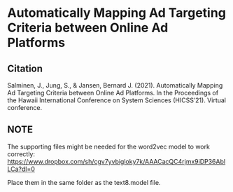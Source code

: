 # Automatically Mapping Ad Targeting Criteria between Online Ad Platforms

## Citation

Salminen, J., Jung, S., & Jansen, Bernard J. (2021). Automatically Mapping Ad Targeting Criteria between Online Ad Platforms. In the Proceedings of the Hawaii International Conference on System Sciences (HICSS’21). Virtual conference.

## NOTE

The supporting files might be needed for the word2vec model to work correctly: https://www.dropbox.com/sh/cgv7yvbigloky7k/AAACacQC4rjmx9iDP36AblLCa?dl=0

Place them in the same folder as the text8.model file.
